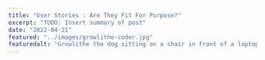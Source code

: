 ```yaml
---
title: "User Stories : Are They Fit For Purpose?"
excerpt: "TODO: Insert summary of post"
date: "2022-04-21"
featured: "../images/growlithe-coder.jpg"
featuredalt: "Growlithe the dog sitting on a chair in front of a laptop"
---
```


